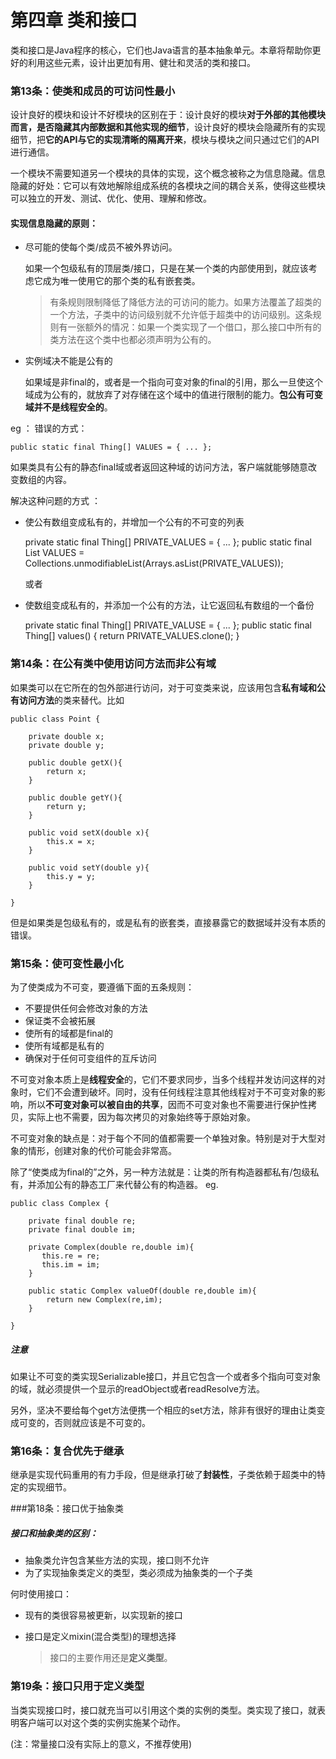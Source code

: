# 第四章 类和接口
类和接口是Java程序的核心，它们也Java语言的基本抽象单元。本章将帮助你更好的利用这些元素，设计出更加有用、健壮和灵活的类和接口。

### 第13条：使类和成员的可访问性最小
设计良好的模块和设计不好模块的区别在于：设计良好的模块**对于外部的其他模块而言，是否隐藏其内部数据和其他实现的细节**，设计良好的模块会隐藏所有的实现细节，把**它的API与它的实现清晰的隔离开来**，模块与模块之间只通过它们的API进行通信。

一个模块不需要知道另一个模块的具体的实现，这个概念被称之为信息隐藏。信息隐藏的好处：它可以有效地解除组成系统的各模块之间的耦合关系，使得这些模块可以独立的开发、测试、优化、使用、理解和修改。

#### 实现信息隐藏的原则：

- 尽可能的使每个类/成员不被外界访问。

     如果一个包级私有的顶层类/接口，只是在某一个类的内部使用到，就应该考虑它成为唯一使用它的那个类的私有嵌套类。

    >有条规则限制降低了降低方法的可访问的能力。如果方法覆盖了超类的一个方法，子类中的访问级别就不允许低于超类中的访问级别。这条规则有一张额外的情况：如果一个类实现了一个借口，那么接口中所有的类方法在这个类中也都必须声明为公有的。

- 实例域决不能是公有的
   
     如果域是非final的，或者是一个指向可变对象的final的引用，那么一旦使这个域成为公有的，就放弃了对存储在这个域中的值进行限制的能力。**包公有可变域并不是线程安全的**。
     
eg ：
错误的方式：
    
    public static final Thing[] VALUES = { ... };
如果类具有公有的静态final域或者返回这种域的访问方法，客户端就能够随意改变数组的内容。

解决这种问题的方式 ：

- 使公有数组变成私有的，并增加一个公有的不可变的列表


    private static final Thing[] PRIVATE_VALUES = { ... };
    public static final List<Thing> VALUES =
        Collections.unmodifiableList(Arrays.asList(PRIVATE_VALUES));
          
  或者      
 - 使数组变成私有的，并添加一个公有的方法，让它返回私有数组的一个备份
 
    
    private static final Thing[] PRIVATE_VALUSE = { ... };
    public static final Thing[] values() {
        return PRIVATE_VALUES.clone();
    }
    
    
### 第14条：在公有类中使用访问方法而非公有域    
如果类可以在它所在的包外部进行访问，对于可变类来说，应该用包含**私有域和公有访问方法**的类来替代。比如

    public class Point {
    
        private double x;
        private double y;
    
        public double getX(){
            return x;
        }
    
        public double getY(){
            return y;
        }
    
        public void setX(double x){
            this.x = x;
        }
    
        public void setY(double y){
            this.y = y;
        }
    
    }
    
    
但是如果类是包级私有的，或是私有的嵌套类，直接暴露它的数据域并没有本质的错误。


### 第15条：使可变性最小化
为了使类成为不可变，要遵循下面的五条规则：
 - 不要提供任何会修改对象的方法
 - 保证类不会被拓展
 - 使所有的域都是final的
 - 使所有域都是私有的
 - 确保对于任何可变组件的互斥访问
 
不可变对象本质上是**线程安全**的，它们不要求同步，当多个线程并发访问这样的对象时，它们不会遭到破坏。同时，没有任何线程注意其他线程对于不可变对象的影响，所以**不可变对象可以被自由的共享**，因而不可变对象也不需要进行保护性拷贝，实际上也不需要，因为每次拷贝的对象始终等于原始对象。

不可变对象的缺点是：对于每个不同的值都需要一个单独对象。特别是对于大型对象的情形，创建对象的代价可能会非常高。

除了“使类成为final的”之外，另一种方法就是：让类的所有构造器都私有/包级私有，并添加公有的静态工厂来代替公有的构造器。
eg. 

    public class Complex {
    
        private final double re;
        private final double im;
    
        private Complex(double re,double im){
           this.re = re;
           this.im = im;
        }
    
        public static Complex valueOf(double re,double im){
            return new Complex(re,im);
        }
    
    }

##### 注意
如果让不可变的类实现Serializable接口，并且它包含一个或者多个指向可变对象的域，就必须提供一个显示的readObject或者readResolve方法。

另外，坚决不要给每个get方法便携一个相应的set方法，除非有很好的理由让类变成可变的，否则就应该是不可变的。

### 第16条：复合优先于继承
继承是实现代码重用的有力手段，但是继承打破了**封装性**，子类依赖于超类中的特定的实现细节。

###第18条：接口优于抽象类

##### 接口和抽象类的区别：
 - 抽象类允许包含某些方法的实现，接口则不允许
 - 为了实现抽象类定义的类型，类必须成为抽象类的一个子类

何时使用接口：
 - 现有的类很容易被更新，以实现新的接口
 - 接口是定义mixin(混合类型)的理想选择
 
    >接口的主要作用还是**定义类型**。
    
### 第19条：接口只用于定义类型
当类实现接口时，接口就充当可以引用这个类的实例的类型。类实现了接口，就表明客户端可以对这个类的实例实施某个动作。

(注：常量接口没有实际上的意义，不推荐使用)


